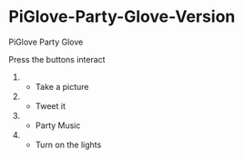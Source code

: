 # PiGlove-Party-Glove-Version

PiGlove Party Glove

Press the buttons interact
1) - Take a picture
2) - Tweet it
3) - Party Music
4) - Turn on the lights
